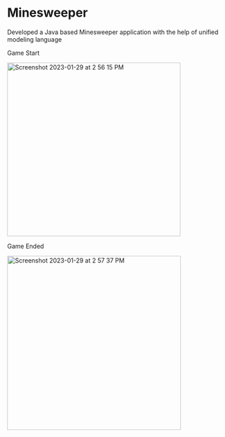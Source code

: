 # Minesweeper
Developed a Java based Minesweeper application with the help of unified modeling language

Game Start

<img width="400" alt="Screenshot 2023-01-29 at 2 56 15 PM" src="https://user-images.githubusercontent.com/22619455/215360450-d7517193-5e45-4700-9e90-a8f6401fb205.png">

Game Ended

<img width="401" alt="Screenshot 2023-01-29 at 2 57 37 PM" src="https://user-images.githubusercontent.com/22619455/215360494-bf81640f-6ec1-424b-92df-7af8b69d0d16.png">
